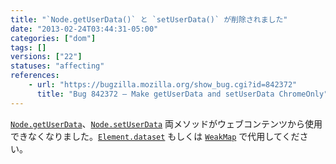 ```yaml
---
title: "`Node.getUserData()` と `setUserData()` が削除されました"
date: "2013-02-24T03:44:31-05:00"
categories: ["dom"]
tags: []
versions: ["22"]
statuses: "affecting"
references:
    - url: "https://bugzilla.mozilla.org/show_bug.cgi?id=842372"
      title: "Bug 842372 – Make getUserData and setUserData ChromeOnly"
---
```

[`Node.getUserData`](https://developer.mozilla.org/docs/Web/API/Node.getUserData)、[`Node.setUserData`](https://developer.mozilla.org/docs/Web/API/Node.setUserData) 両メソッドがウェブコンテンツから使用できなくなりました。[`Element.dataset`](https://developer.mozilla.org/docs/Web/API/Element.dataset) もしくは [`WeakMap`](https://developer.mozilla.org/docs/Web/JavaScript/Reference/Global_Objects/WeakMap) で代用してください。
